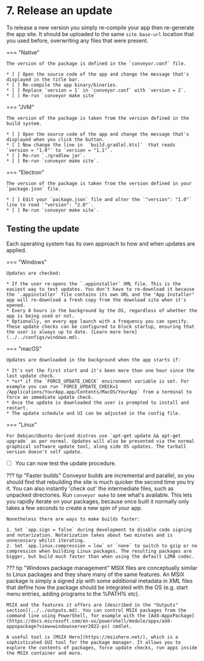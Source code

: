 # 7. Release an update

To release a new version you simply re-compile your app then re-generate the app site. It should be uploaded to the same `site.base-url`
location that you used before, overwriting any files that were present.

=== "Native"

    The version of the package is defined in the `conveyor.conf` file.
    
    * [ ] Open the source code of the app and change the message that's displayed in the title bar.
    * [ ] Re-compile the app binary/binaries.
    * [ ] Replace `version = 1` in `conveyor.conf` with `version = 2`.
    * [ ] Re-run `conveyor make site`

=== "JVM"

    The version of the package is taken from the version defined in the build system.
    
    * [ ] Open the source code of the app and change the message that's displayed when you click the button.
    * [ ] Now change the line in  `build.gradle[.kts]`  that reads `version = "1.0"` to `version = "1.1"`.
    * [ ] Re-run `./gradlew jar`.
    * [ ] Re-run `conveyor make site`.

=== "Electron"

    The version of the package is taken from the version defined in your `package.json` file.
    
    * [ ] Edit your `package.json` file and alter the `"version": "1.0"` line to read `"version": "2.0"`. 
    * [ ] Re-run `conveyor make site`.

## Testing the update

Each operating system has its own approach to how and when updates are applied.

=== "Windows"

    Updates are checked:

    * If the user re-opens the `.appinstaller` XML file. This is the easiest way to test updates. You don't have to re-download it because the `.appinstaller` file contains its own URL and the "App Installer" app will re-download a fresh copy from the download site when it's opened.
    * Every 8 hours in the background by the OS, regardless of whether the app is being used or not.
    * Optionally, on every app launch with a frequency you can specify. These update checks can be configured to block startup, ensuring that the user is always up to date. [Learn more here](../../configs/windows.md).

=== "macOS" 
    
    Updates are downloaded in the background when the app starts if:

    * It's not the first start and it's been more than one hour since the last update check.
    * *or* if the `FORCE_UPDATE_CHECK` environment variable is set. For example you can run `FORCE_UPDATE_CHECK=1 /Applications/YourApp.app/Contents/MacOS/YourApp` from a terminal to force an immediate update check.
    * Once the update is downloaded the user is prompted to install and restart.
    * The update schedule and UI can be adjusted in the config file.

=== "Linux"

    For Debian/Ubuntu derived distros use `apt-get update && apt-get upgrade` as per normal. Updates will also be presented via the normal graphical software update tool, along side OS updates. The tarball version doesn't self update.

* [ ] You can now test the update procedure.

??? tip "Faster builds"
    Conveyor builds are incremental and parallel, so you should find that rebuilding the site is much quicker the second time you try it. You can also instantly 'check out' the intermediate files, such as unpacked directories. Run `conveyor make` to see what's available. This lets you rapidly iterate on your packages, because once built it normally only takes a few seconds to create a new spin of your app.

    Nonetheless there are ways to make builds faster:
    
    1. Set `app.sign = false` during development to disable code signing and notarization. Notarization takes about two minutes and is unnecessary whilst iterating.
    2. Set `app.linux.compression = low` or `none` to switch to gzip or no compression when building Linux packages. The resulting packages are bigger, but build much faster than when using the default LZMA codec.


??? tip "Windows package management"
    MSIX files are conceptually similar to Linux packages and they share many of the same features. An MSIX package is simply a signed zip with some additional metadata in XML files that define how the package should be integrated with the OS (e.g. start menu entries, adding programs to the %PATH% etc).

    MSIX and the features it offers are [described in the "Outputs" section](../../outputs.md). You can control MSIX packages from the command line using PowerShell, for example with the [Add-AppxPackage](https://docs.microsoft.com/en-us/powershell/module/appx/add-appxpackage?view=windowsserver2022-ps) cmdlet.
    
    A useful tool is [MSIX Hero](https://msixhero.net/), which is a sophisticated GUI tool for the package manager. It allows you to explore the contents of packages, force update checks, run apps inside the MSIX container and more.

<script>var tutorialSection = 7;</script>
